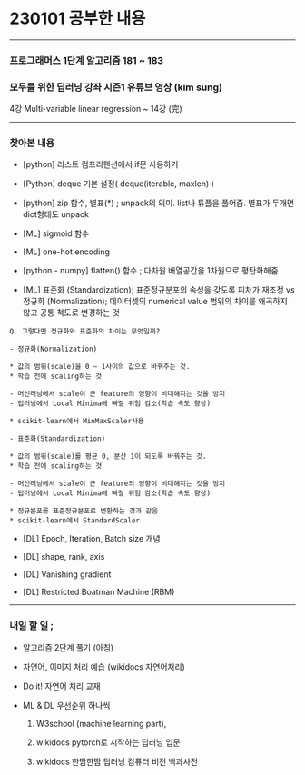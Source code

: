 # 230101 공부한 내용

---

### 프로그래머스 1단계 알고리즘 181 ~ 183

### 모두를 위한 딥러닝 강좌 시즌1 유튜브 영상 (kim sung)

4강 Multi-variable linear regression ~ 14강 (完)

---

### 찾아본 내용

- [python] 리스트 컴프리핸션에서 if문 사용하기

- [Python] deque 기본 설정( deque(iterable, maxlen) )

- [python] zip 함수, 별표(\*) ; unpack의 의미. list나 튜플을 풀어줌. 별표가 두개면 dict형태도 unpack

- [ML] sigmoid 함수

- [ML] one-hot encoding

- [python - numpy] flatten() 함수 ; 다차원 배열공간을 1차원으로 평탄화해줌

- [ML] 표준화 (Standardization); 표준정규분포의 속성을 갖도록 피처가 재조정
  vs 정규화 (Normalization); 데이터셋의 numerical value 범위의 차이를 왜곡하지 않고 공통 척도로 변경하는 것

```
Q. 그렇다면 정규화와 표준화의 차이는 무엇일까?

- 정규화(Normalization)

* 값의 범위(scale)을 0 ~ 1사이의 값으로 바꿔주는 것.
* 학습 전에 scaling하는 것

- 머신러닝에서 scale이 큰 feature의 영향이 비대해지는 것을 방지
- 딥러닝에서 Local Minima에 빠질 위험 감소(학습 속도 향상)

* scikit-learn에서 MinMaxScaler사용

- 표준화(Standardization)

* 값의 범위(scale)를 평균 0, 분산 1이 되도록 바꿔주는 것.
* 학습 전에 scaling하는 것

- 머신러닝에서 scale이 큰 feature의 영향이 비대해지는 것을 방지
- 딥러닝에서 Local Minima에 빠질 위험 감소(학습 속도 향상)

* 정규분포를 표준정규분포로 변환하는 것과 같음
* scikit-learn에서 StandardScaler
```

- [DL] Epoch, Iteration, Batch size 개념

- [DL] shape, rank, axis

- [DL] Vanishing gradient

- [DL] Restricted Boatman Machine (RBM)

---

### 내일 할 일 ;

- 알고리즘 2단계 풀기 (아침)

- 자연어, 이미지 처리 예습 (wikidocs 자연어처리)

- Do it! 자연어 처리 교재

- ML & DL 우선순위 하나씩

  1. W3school (machine learning part),

  2. wikidocs pytorch로 시작하는 딥러닝 입문

  3. wikidocs 한땀한땀 딥러닝 컴퓨터 비전 백과사전
